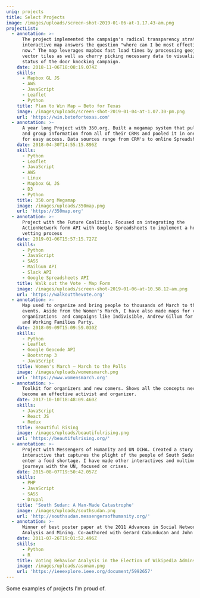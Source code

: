 ```yaml
---
uniq: projects
title: Select Projects
image: /images/uploads/screen-shot-2019-01-06-at-1.17.43-am.png
projectList:
  - annotation: >-
      The project implemented the campaign's radical transparency strategy. The
      interactive map answers the question "where can I be most effective right
      now." The map leverages mapbox fast load times by processing geojsons into
      vector tiles as well as cherry picking necessary data to visualize the
      status of the door knocking campaign.
    date: 2018-11-06T18:08:19.074Z
    skills:
      - Mapbox GL JS
      - AWS
      - JavaScript
      - Leaflet
      - Python
    title: Plan to Win Map — Beto for Texas
    image: /images/uploads/screen-shot-2019-01-04-at-1.07.30-pm.png
    url: 'https://win.betofortexas.com'
  - annotation: >-
      A year long Project with 350.org. Built a megamap system that pulls events
      and group information from all of their CRMs and pooled it in one endpoint
      for easy access. Data sources range from CRM's to online Spreadsheets
    date: 2018-04-30T14:55:15.896Z
    skills:
      - Python
      - Leaflet
      - JavaScript
      - AWS
      - Linux
      - Mapbox GL JS
      - D3
      - Python
    title: 350.org Megamap
    image: /images/uploads/350map.png
    url: 'https://350map.org'
  - annotation: >-
      Project with the Future Coalition. Focused on integrating the
      ActionNetwork form API with Google Spreadsheets to implement a host
      vetting process
    date: 2019-01-06T15:57:15.727Z
    skills:
      - Python
      - JavaScript
      - SASS
      - MailGun API
      - Slack API
      - Google Spreadsheets API
    title: Walk out the Vote - Map Form
    image: /images/uploads/screen-shot-2019-01-06-at-10.58.12-am.png
    url: 'https://walkoutthevote.org'
  - annotation: >-
      Map used to organize and bring people to thousands of March to the Poll
      events. Aside from the Women's March, I have also made maps for various
      organizations  and campaigns like Indivisible, Andrew Gillum for Governor,
      and Working Families Party.
    date: 2018-09-09T15:09:59.030Z
    skills:
      - Python
      - Leaflet
      - Google Geocode API
      - Bootstrap 3
      - JavaScript
    title: Women's March — March to the Polls
    image: /images/uploads/womensmarch.png
    url: 'https://www.womensmarch.org'
  - annotation: >-
      Toolkit for organizers and new comers. Shows all the concepts necessary to
      become an effective activist and organizer.
    date: 2017-10-10T18:48:09.460Z
    skills:
      - JavaScript
      - React JS
      - Redux
    title: Beautiful Rising
    image: /images/uploads/beautifulrising.png
    url: 'https://beautifulrising.org/'
  - annotation: >-
      Project with Messengers of Humanity and UN OCHA. Created a story /
      interactive that captures the plight of the people of South Sudan as they
      enter a food shortage. I have made other interactives and multimedia
      journeys with the UN, focused on crises.
    date: 2015-08-07T19:50:42.057Z
    skills:
      - PHP
      - JavaScript
      - SASS
      - Drupal
    title: 'South Sudan: A Man-Made Catastrophe'
    image: /images/uploads/southsudan.png
    url: 'http://southsudan.messengersofhumanity.org/'
  - annotation: >-
      Winner of best poster paper at the 2011 Advances in Social Networks
      Analysis and Mining. Co-authored with Gerard Cabunducan and John Boaz Lee
    date: 2011-07-26T19:01:52.496Z
    skills:
      - Python
      - R
    title: Voting Behavior Analysis in the Election of Wikipedia Admins
    image: /images/uploads/asonam.png
    url: 'https://ieeexplore.ieee.org/document/5992657'
---
```

Some examples of projects I'm proud of.
